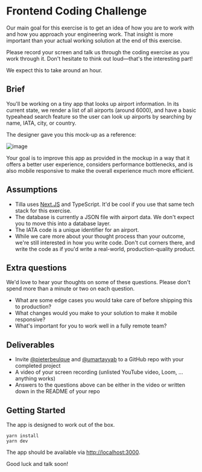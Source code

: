 # Frontend Coding Challenge

Our main goal for this exercise is to get an idea of how you are to work with and how you approach your engineering work. That insight is more important than your actual working solution at the end of this exercise.

Please record your screen and talk us through the coding exercise as you work through it. Don't hesitate to think out loud—that's the interesting part!

We expect this to take around an hour.

## Brief

You'll be working on a tiny app that looks up airport information. In its current state, we render a list of all airports (around 6000), and have a basic typeahead search feature so the user can look up airports by searching by name, IATA, city, or country.

The designer gave you this mock-up as a reference:

![image](https://user-images.githubusercontent.com/144075/144594282-68de44cd-bef2-4d9d-8c5d-398862cbc964.png)

Your goal is to improve this app as provided in the mockup in a way that it offers a better user experience, considers performance bottlenecks, and is also mobile responsive to make the overall experience much more efficient.

## Assumptions

- Tilla uses [Next.JS](http://nextjs.org) and TypeScript. It'd be cool if you use that same tech stack for this exercise.
- The database is currently a JSON file with airport data. We don't expect you to move this into a database layer.
- The IATA code is a unique identifier for an airport.
- While we care more about your thought process than your outcome, we're still interested in how you write code. Don't cut corners there, and write the code as if you'd write a real-world, production-quality product.

## Extra questions

We'd love to hear your thoughts on some of these questions. Please don't spend more than a minute or two on each question.

- What are some edge cases you would take care of before shipping this to production?
- What changes would you make to your solution to make it mobile responsive?
- What's important for you to work well in a fully remote team?

## Deliverables

- Invite [@pieterbeulque](https://github.com/pieterbeulque) and [@umartayyab](https://github.com/umartayyab) to a GitHub repo with your completed project
- A video of your screen recording (unlisted YouTube video, Loom, … anything works)
- Answers to the questions above can be either in the video or written down in the README of your repo

## Getting Started

The app is designed to work out of the box.

```shell
yarn install
yarn dev
```

The app should be available via [http://localhost:3000](http://localhost:3000).

Good luck and talk soon!
